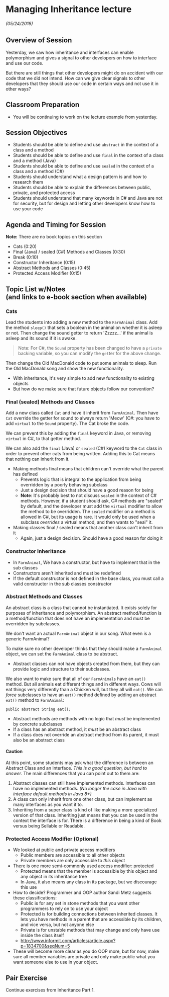 <link rel="stylesheet" type="text/css" media="all" href="./styles/style.css" />

# Managing Inheritance lecture

###### (05/24/2018)

## **Overview of Session**

Yesterday, we saw how inheritance and interfaces can enable polymorphism and gives a signal to other developers on how to interface and use our code.

But there are still things that other developers might do on accident with our code that we did not intend. How can we give clear signals to other developers that they should use our code in certain ways and not use it in other ways?

## **Classroom Preparation**
* You will be continuing to work on the lecture example from yesterday.

## **Session Objectives**
* Students should be able to define and use `abstract` in the context of a class and a method
* Students should be able to define and use `final` in the context of a class and a method (Java)
* Students should be able to define and use `sealed` in the context of a class and a method (C#)
* Students should understand what a design pattern is and how to research them
* Students should be able to explain the differences between public, private, and protected access
* Students should understand that many keywords in C# and Java are not for security, but for design and letting other developers know how to use your code

## **Agenda and Timing for Session**

**Note:** There are no book topics on this section

- Cats (0:20)
- Final (Java) / sealed (C#) Methods and Classes (0:30)
- Break (0:10)
- Constructor Inheritance (0:15)
- Abstract Methods and Classes (0:45)
- Protected Access Modifier (0:15)

## **Topic List w/Notes** <div class=topicNote>(and <span class='link'>links</span> to e-book section when available)</div>

### Cats

<div class="note instructorDirective">

Lead the students into adding a new method to the `FarmAnimal` class. Add the method `sleep()` that sets a boolean in the animal on whether it is asleep or not. Then change the sound getter to return 'Zzzzz...' if the animal is asleep and its sound if it is awake.

> Note: For C#, the `Sound` property has been changed to have a `private` backing variable, so you can modify the `get`ter for the above change.

Then change the Old MacDonald code to put some animals to sleep. Run the Old MacDonald song and show the new functionality.

</div>

- With inheritance, it's very simple to add new functionality to existing objects
- But how do we make sure that future objects follow our convention?

### Final (sealed) Methods and Classes

<div class="note instructorDirective">

Add a new class called `Cat` and have it inherit from `FarmAnimal`. Then have `Cat` override the getter for sound to always return 'Meow' (C#: you have to add `virtual` to the `Sound` property). The Cat broke the code.

We can prevent this by adding the `final` keyword in Java, or removing `virtual` in C#, to that getter method.

We can also add the `final` (Java) or `sealed` (C#) keyword to the `Cat` class in order to prevent other cats from being written. Adding this to Cat means that nothing can inherit from it.

</div>

- Making methods final means that children can't override what the parent has defined
    - Prevents logic that is integral to the application from being overridden by a poorly behaving subclass
    - Just a design decision that should have a good reason for being
    - **Note**: It's probably best to not discuss `sealed` in the context of C# methods. However, if a student should ask, C# methods are "sealed" by default, and the developer must add the `virtual` modifier to allow the method to be overridden. The `sealed` modifier on a method is allowed in C#, but its usage is rare. It would only be used when a subclass _overrides_ a virtual method, and then wants to "seal" it. 
- Making classes final / sealed means that another class can't inherit from it
    - Again, just a design decision. Should have a good reason for doing it

### Constructor Inheritance

- In `FarmAnimal`, We have a constructor, but have to implement that in the sub classes
- Constructors aren't inherited and must be redefined
- If the default constructor is not defined in the base class, you must call a valid constructor in the sub classes constructor

### Abstract Methods and Classes

<div class="definition note">An <span>abstract class</span> is a class that cannot be instantiated. It exists solely for purposes of inheritance and polymorphism. An <span>abstract method/function</span> is a method/function that does not have an implementation and must be overridden by subclasses.</div>

<div class="note instructorDirective">

We don't want an actual `FarmAnimal` object in our song. What even is a generic FarmAnimal?

To make sure no other developer thinks that they should make a `FarmAnimal` object, we can set the `FarmAnimal` class to be abstract.

</div>

- Abstract classes can not have objects created from them, but they can provide logic and structure to their subclasses.

<div class="note instructorDirective">

We also want to make sure that all of our `FarmAnimals` have an `eat()` method. But all animals eat different things and in different ways. Cows will eat things very differently than a Chicken will, but they all will `eat()`. We can *force* subclasses to have an `eat()` method defined by adding an abstract `eat()` method to `FarmAnimal`:

    public abstract String eat();

</div>

- Abstract methods are methods with no logic that *must* be implemented by concrete subclasses
- If a class has an abstract method, it *must* be an abstract class
- If a class does not override an abstract method from its parent, it must also be an abstract class

<div class="note caution">

#### Caution

At this point, some students may ask what the difference is between an Abstract Class and an Interface. *This is a good question, but hard to answer.* The main differences that you can point out to them are:

1. Abstract classes can still have implemented methods. Interfaces can have no implemented methods. _(No longer the case in Java with interface default methods in Java 8+)_
2. A class can only inherit from one other class, but can implement as many interfaces as you want it to.
3. Inheriting from a super class is kind of like making a more specialized version of that class. Inheriting just means that you can be used in the context the interface is for. There is a difference in being a kind of Book versus being Sellable or Readable.

</div>

### Protected Access Modifier (Optional)

- We looked at public and private access modifiers
    - Public members are accessible to all other objects
    - Private members are only accessible to *this* object
- There is one more semi-commonly used access modifier: protected
    - Protected means that the member is accessible by this object and any object in its inheritance tree
    - In Java, it also means any class in its package, but we discourage this use
- How to decide? Programmer and OOP author Sandi Metz suggests these classifications:
    - Public is for any set in stone methods that you want other programmers to rely on to use your object
    - Protected is for building connections between inherited classes. It lets you have methods in a parent that are accessible by its children, and vice versa, but not anyone else
    - Private is for unstable methods that may change and only have use inside the class itself
    - http://www.informit.com/articles/article.aspx?p=1834700&seqNum=5
- These will become more clear as you do OOP more, but for now, make sure all member variables are private and only make public what you want someone else to use in your object.

## Pair Exercise

Continue exercises from Inheritance Part 1.
